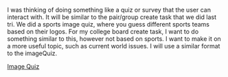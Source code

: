 I was thinking of doing something like a quiz or survey that the user can interact with. It will be similar to the pair/group create task that we did last tri. 
We did a sports image quiz, where you guess different sports teams based on their logos. For my college board create task, I want to do something similar to this, however not based on sports.
I want to make it on a more useful topic, such as current world issues. I will use a similar format to the imageQuiz. 

[Image Quiz](https://github.com/NoahJ214/Team-Aaiaa-Project-Tri-2/blob/main/templates/imageQuiz.html)
